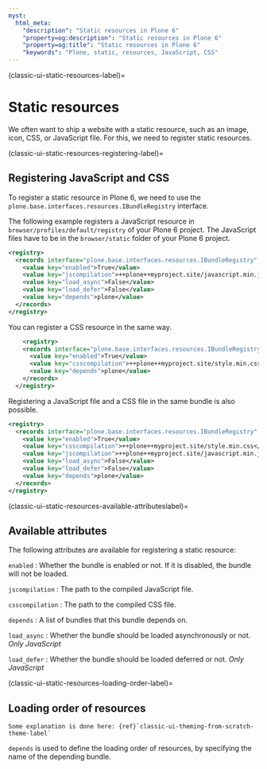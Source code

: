 ```yaml
---
myst:
  html_meta:
    "description": "Static resources in Plone 6"
    "property=og:description": "Static resources in Plone 6"
    "property=og:title": "Static resources in Plone 6"
    "keywords": "Plone, static, resources, JavaScript, CSS"
---
```


(classic-ui-static-resources-label)=

# Static resources

We often want to ship a website with a static resource, such as an image, icon, CSS, or JavaScript file.
For this, we need to register static resources.


(classic-ui-static-resources-registering-label)=

## Registering JavaScript and CSS

To register a static resource in Plone 6, we need to use the `plone.base.interfaces.resources.IBundleRegistry` interface.

The following example registers a JavaScript resource in `browser/profiles/default/registry` of your Plone 6 project.
The JavaScript files have to be in the `browser/static` folder of your Plone 6 project.

```xml
<registry>
  <records interface="plone.base.interfaces.resources.IBundleRegistry" prefix="plone.bundles/jscript">
    <value key="enabled">True</value>
    <value key="jscompilation">++plone++myproject.site/javascript.min.js</value>
    <value key="load_async">False</value> 
    <value key="load_defer">False</value>
    <value key="depends">plone</value>
  </records>
</registry>
```

You can register a CSS resource in the same way.
  
```xml
    <registry>
    <records interface="plone.base.interfaces.resources.IBundleRegistry" prefix="plone.bundles/css">
      <value key="enabled">True</value>
      <value key="csscompilation">++plone++myproject.site/style.min.css</value>
      <value key="depends">plone</value>
    </records>
  </registry>
```

Registering a JavaScript file and a CSS file in the same bundle is also possible.

```xml 
<registry>
  <records interface="plone.base.interfaces.resources.IBundleRegistry" prefix="plone.bundles/css">
    <value key="enabled">True</value>
    <value key="csscompilation">++plone++myproject.site/style.min.css</value>
    <value key="jscompilation">++plone++myproject.site/javascript.min.js</value>
    <value key="load_async">False</value> 
    <value key="load_defer">False</value>
    <value key="depends">plone</value>
  </records>
</registry>
```


(classic-ui-static-resources-available-attributeslabel)=

## Available attributes

The following attributes are available for registering a static resource:

`enabled`
:   Whether the bundle is enabled or not.
    If it is disabled, the bundle will not be loaded.

`jscompilation`
:   The path to the compiled JavaScript file.

`csscompilation`
:   The path to the compiled CSS file.

`depends`
:   A list of bundles that this bundle depends on.

`load_async`
:   Whether the bundle should be loaded asynchronously or not.
    *Only JavaScript*

`load_defer`
:   Whether the bundle should be loaded deferred or not.
    *Only JavaScript*


(classic-ui-static-resources-loading-order-label)=

## Loading order of resources


```{note}
Some explanation is done here: {ref}`classic-ui-theming-from-scratch-theme-label`
```

`depends` is used to define the loading order of resources, by specifying the name of the depending bundle.

